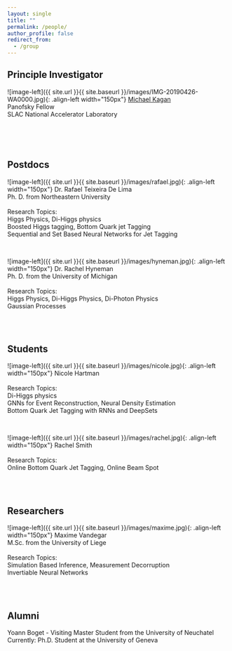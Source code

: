 ```yaml
---
layout: single
title: ""
permalink: /people/
author_profile: false
redirect_from:
  - /group
---
```





## Principle Investigator


![image-left]({{ site.url }}{{ site.baseurl }}/images/IMG-20190426-WA0000.jpg){: .align-left width="150px"} [Michael Kagan](/kagan/)  <br /> Panofsky Fellow  <br /> SLAC National Accelerator Laboratory  


<br />
<br />
<br />


## Postdocs

![image-left]({{ site.url }}{{ site.baseurl }}/images/rafael.jpg){: .align-left width="150px"} Dr. Rafael Teixeira De Lima  <br /> Ph. D.  from Northeastern University <br /> <br /> Research Topics: <br /> Higgs Physics, Di-Higgs physics <br /> Boosted Higgs tagging, Bottom Quark jet Tagging <br /> Sequential and Set Based Neural Networks for Jet Tagging  

<br />

![image-left]({{ site.url }}{{ site.baseurl }}/images/hyneman.jpg){: .align-left width="150px"} Dr. Rachel Hyneman  <br /> Ph. D.  from the University of Michigan <br /> <br /> Research Topics: <br /> Higgs Physics, Di-Higgs Physics, Di-Photon Physics  <br /> Gaussian Processes  

<br />
<br />

## Students

![image-left]({{ site.url }}{{ site.baseurl }}/images/nicole.jpg){: .align-left width="150px"} Nicole Hartman  <br /> <br /> Research Topics: <br /> Di-Higgs physics <br /> GNNs for Event Reconstruction, Neural Density Estimation <br /> Bottom Quark Jet Tagging with RNNs and DeepSets  

<br />

![image-left]({{ site.url }}{{ site.baseurl }}/images/rachel.jpg){: .align-left width="150px"} Rachel Smith  <br /> <br /> Research Topics: <br /> Online  Bottom Quark Jet Tagging, Online Beam Spot  

<br />
<br />

## Researchers

![image-left]({{ site.url }}{{ site.baseurl }}/images/maxime.jpg){: .align-left width="150px"} Maxime Vandegar  <br /> M.Sc. from the University of Liege<br /> <br /> Research Topics: <br />  Simulation Based Inference, Measurement Decorruption <br /> Invertiable Neural Networks

<br />
<br />

## Alumni

Yoann Boget - Visiting Master Student from the University of Neuchatel <br />
Currently: Ph.D. Student at the University of Geneva <br />

